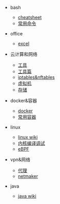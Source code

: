 * bash
    * [cheatsheet](bash/cheatsheet.md)
    * [常用命令](bash/常用命令.md)
* office
    * [excel](office/excel.md)
* 云计算和网络
    * [工具](云计算和网络/工具.md)
    * [工具篇](云计算和网络/工具篇.md)
    * [iptables&nftables](云计算和网络/iptables.md)
    * [虚拟机](云计算和网络/虚拟机.md)
    * [存储](云计算和网络/存储.md)

* docker&容器
    * [docker](docker/docker.md) 
    * [常用容器](docker/container.md)   
* linux
    * [linux wiki](linux/tools.md)
    * [内核编译调试](linux/compile.md)
    * [eBPF](linux.ebpf.md)
* vpn&网络 
    * [代理](vpn/代理.md)
    * [netmaker](vpn/netmaker.md)
* java
    * [java wiki](java/java.md)


